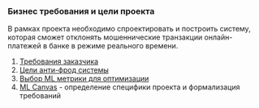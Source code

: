 ### Бизнес требования и цели проекта

В рамках проекта необходимо спроектировать и построить систему, которая сможет отклонять мошеннические транзакции 
онлайн-платежей в банке в режиме реального времени.

1. [Требования заказчика](requirements.md)
2. [Цели анти-фрод системы](objectives.md)
3. [Выбор ML метрики для оптимизации](metrics.md)
4. [ML Canvas](https://docs.google.com/document/d/1UCJUB0cOBC1EyXo67TefCaTk8Ygs_fEgBaMgQyTNlYE/edit?usp=sharing) - определение специфики проекта и формализация требований
